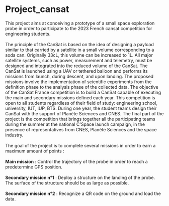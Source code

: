 # Project_cansat

This project aims at conceiving a prototype of a small space exploration probe in order to participate to the 2023 French cansat competition for engineering students.
\
\
The principle of the CanSat is based on the idea of designing a payload similar to that carried by a satellite in a small volume corresponding to a soda can. Originally 33cL, this volume can be increased to 1L. All major satellite systems, such as power, measurement and telemetry, must be designed and integrated into the reduced volume of the CanSat.
The CanSat is launched using a UAV or tethered balloon and performs its missions from launch, during descent, and upon landing.
The proposed missions involve the implementation of scientific experiments from the definition phase to the analysis phase of the collected data.
The objective of the CanSat France competition is to build a CanSat capable of executing the main and secondary missions defined each year. This competition is open to all students regardless of their field of study: engineering school, university, IUT, IUP, BTS.
During one year, the student teams design their CanSat with the support of Planète Sciences and CNES.
The final part of the project is the competition that brings together all the participating teams during the summer at the national C'Space launch campaign, in the presence of representatives from CNES, Planète Sciences and the space industry.
\
\
The goal of the project is to complete several missions in order to earn a maximum amount of points : 
\
\
**Main mission** : Control the trajectory of the probe in order to reach a predetermine GPS position.
\
\
**Secondary mission n°1** : Deploy a structure on the landing of the probe. The surface of the structure should be as large as possible.
\
\
**Secondary mission n°2** : Recognize a QR code on the ground and load the data.
